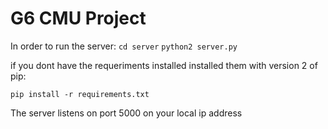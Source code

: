 # G6 CMU Project

In order to run the server:
`cd server`
`python2 server.py`

if you dont have the requeriments installed installed them with version 2 of pip:

`pip install -r requirements.txt`

The server listens on port 5000 on your local ip address
